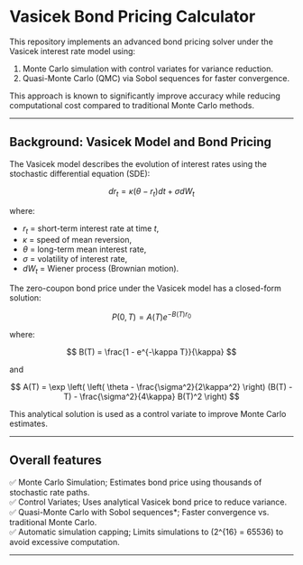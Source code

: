 # Vasicek Bond Pricing Calculator


This repository implements an advanced bond pricing solver under the Vasicek interest rate model using:
1. Monte Carlo simulation with control variates for variance reduction.
2. Quasi-Monte Carlo (QMC) via Sobol sequences for faster convergence.

This approach is known to significantly improve accuracy while reducing computational cost compared to traditional Monte Carlo methods.

---

## Background: Vasicek Model and Bond Pricing

The Vasicek model describes the evolution of interest rates using the stochastic differential equation (SDE):

$$
dr_t = \kappa (\theta - r_t) dt + \sigma dW_t
$$

where:
- $r_t$ = short-term interest rate at time $t$,
- $\kappa$ = speed of mean reversion,
- $\theta$ = long-term mean interest rate,
- $\sigma$ = volatility of interest rate,
- $dW_t$ = Wiener process (Brownian motion).

The zero-coupon bond price under the Vasicek model has a closed-form solution:

$$
P(0,T) = A(T) e^{-B(T) r_0}
$$

where:

$$
B(T) = \frac{1 - e^{-\kappa T}}{\kappa}
$$

and

$$
A(T) = \exp \left( \left( \theta - \frac{\sigma^2}{2\kappa^2} \right) (B(T) - T) - \frac{\sigma^2}{4\kappa} B(T)^2 \right)
$$

This analytical solution is used as a control variate to improve Monte Carlo estimates.

---

## Overall features

✅ Monte Carlo Simulation; Estimates bond price using thousands of stochastic rate paths.  
✅ Control Variates; Uses analytical Vasicek bond price to reduce variance.  
✅ Quasi-Monte Carlo with Sobol sequences*; Faster convergence vs. traditional Monte Carlo.  
✅ Automatic simulation capping; Limits simulations to \(2^{16} = 65536\) to avoid excessive computation.  

---


